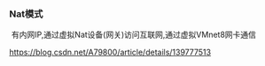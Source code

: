 ### Nat模式	

​		有内网IP,通过虚拟Nat设备(网关)访问互联网,通过虚拟VMnet8网卡通信

https://blog.csdn.net/A79800/article/details/139777513